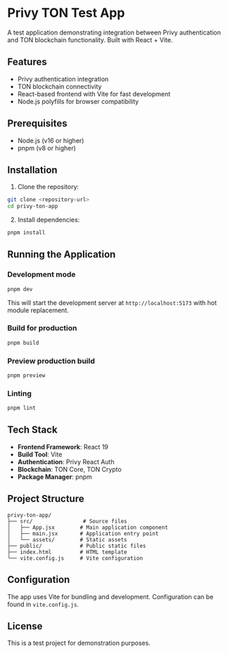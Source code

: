 # Privy TON Test App

A test application demonstrating integration between Privy authentication and TON blockchain functionality. Built with React + Vite.

## Features

- Privy authentication integration
- TON blockchain connectivity
- React-based frontend with Vite for fast development
- Node.js polyfills for browser compatibility

## Prerequisites

- Node.js (v16 or higher)
- pnpm (v8 or higher)

## Installation

1. Clone the repository:
```bash
git clone <repository-url>
cd privy-ton-app
```

2. Install dependencies:
```bash
pnpm install
```

## Running the Application

### Development mode
```bash
pnpm dev
```
This will start the development server at `http://localhost:5173` with hot module replacement.

### Build for production
```bash
pnpm build
```

### Preview production build
```bash
pnpm preview
```

### Linting
```bash
pnpm lint
```

## Tech Stack

- **Frontend Framework**: React 19
- **Build Tool**: Vite
- **Authentication**: Privy React Auth
- **Blockchain**: TON Core, TON Crypto
- **Package Manager**: pnpm

## Project Structure

```
privy-ton-app/
├── src/                # Source files
│   ├── App.jsx        # Main application component
│   ├── main.jsx       # Application entry point
│   └── assets/        # Static assets
├── public/            # Public static files
├── index.html         # HTML template
└── vite.config.js     # Vite configuration
```

## Configuration

The app uses Vite for bundling and development. Configuration can be found in `vite.config.js`.

## License

This is a test project for demonstration purposes.